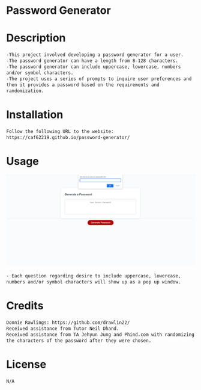 # Password Generator

# Description
    -This project involved developing a password generator for a user.
    -The password generator can have a length from 8-128 characters.
    -The password generator can include uppercase, lowercase, numbers and/or symbol characters.
    -The project uses a series of prompts to inquire user preferences and then it provides a password based on the requirements and randomization.
    
    
# Installation

    Follow the following URL to the website: https://caf62219.github.io/password-generator/ 
    
# Usage
<img src="./assets/images/screenshot%20password%20generator.PNG" alt="screenshot of password generator page with a question regarding length" width="600px" />
   
    - Each question regarding desire to include uppercase, lowercase, numbers and/or symbol characters will show up as a pop up window.

# Credits
    Donnie Rawlings: https://github.com/drawlin22/
    Received assistance from Tutor Neil Dhand.
    Received assistance from TA Jehyun Jung and Phind.com with randomizing the characters of the password after they were chosen.


# License
    N/A
